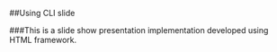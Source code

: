 ##Using CLI slide

###This is a slide show presentation implementation developed using HTML framework.
